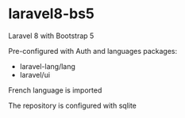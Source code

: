 # laravel8-bs5
 Laravel 8 with Bootstrap 5

Pre-configured with Auth and languages packages:
* laravel-lang/lang
* laravel/ui

French language is imported

The repository is configured with sqlite
